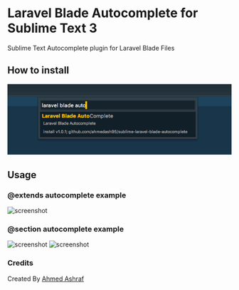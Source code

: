 Laravel Blade Autocomplete for Sublime Text 3
=============

Sublime Text Autocomplete plugin for Laravel Blade Files

## How to install
![screenshot](screenshots/how_to_install.png)

## Usage

### @extends autocomplete example
![screenshot](screenshots/layouts.png)

### @section autocomplete example
![screenshot](screenshots/section1.png)
![screenshot](screenshots/section2.png)


### Credits
Created By [Ahmed Ashraf](https://github.com/ahmedash95)
